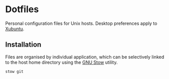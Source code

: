 # Dotfiles

Personal configuration files for Unix hosts. Desktop preferences apply to [Xubuntu](http://xubuntu.org/).

## Installation

Files are organised by individual application, which can be selectively linked to the host home directory using the [GNU Stow](https://www.gnu.org/software/stow/) utility.

    stow git
